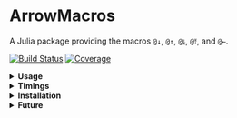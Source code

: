 # ArrowMacros

A Julia package providing the macros `@↓`, `@↑`, `@⤓`, `@⤒`, and `@←`.

[![Build Status](https://github.com/antonuccig/ArrowMacros.jl/workflows/CI/badge.svg)](https://github.com/antonuccig/ArrowMacros.jl/actions)
[![Coverage](https://codecov.io/gh/antonuccig/ArrowMacros.jl/branch/master/graph/badge.svg)](https://codecov.io/gh/antonuccig/ArrowMacros.jl)

<details><summary><b>Usage</b></summary>

`@↓` and `@↑` provide [`ExtractMacro`](https://github.com/carlobaldassi/ExtractMacro.jl)-like features with [`UnPack`](https://github.com/mauro3/UnPack.jl)-like syntax and speed:
```julia
using ArrowMacros

mutable struct A
  a
  b
end

s = A(1, -1)
@↓ a, b ← abs(b) + 1 = s
# (a, b) == (1, 2)

a += 1
@↑ s = a, b ← 2b - 1
# (s.a, s.b) == (2, 3)
```

`@⤓` and `@⤒` work like `@↓` and `@↑`, but they search in the tree structure of the `struct`:
```julia
mutable struct B
  c
  d
end

s = A(1, B(2, [3, 4]))
@⤓ a, b ← c, c ← d[1] = s
# (a, b, c) == (1, 2, 3)

a += 1
@⤒ s = a, b ← 2b
# (s.a, s.b) == (2, 4)
```

`@←` allows for a common syntax between in-place and standard functions:
```julia
f(b) = b
@← a = f(1) # a = f(1)
# a == 1

a = [0, 0]
g(a, b) = a .= b
@← a = g(1) # g(a, 1)
# a == [1, 1]

h!(a, b) = a .= b
@← a = h(2) # h!(a, 2)
# a == [2, 2]
```

</details>

<details><summary><b>Timings</b></summary>

```julia
using ExtractMacro
using UnPack
using BenchmarkTools
```

```julia
s = A(1, [2, 3])
@btime @↓ a, b = s
@btime @extract s : a b
@btime @unpack a, b = s
```

```julia
julia>
  37.429 ns (0 allocations: 0 bytes)
  60.720 ns (0 allocations: 0 bytes)
  37.525 ns (0 allocations: 0 bytes)
```

</details>

<details><summary><b>Installation</b></summary>

`ArrowMacros` is compatible with Julia `v1.0` and above, and it can be installed from the REPL by running
```julia
]add ArrowMacros
```

</details>

<details><summary><b>Future</b></summary>

1. Improve error messages.
2. Allow for `@← a .= f(b...)`

</details>
